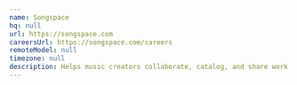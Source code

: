 ```yaml
---
name: Songspace
hq: null
url: https://songspace.com
careersUrl: https://songspace.com/careers
remoteModel: null
timezone: null
description: Helps music creators collaborate, catalog, and share work with their professional team.
---
```

